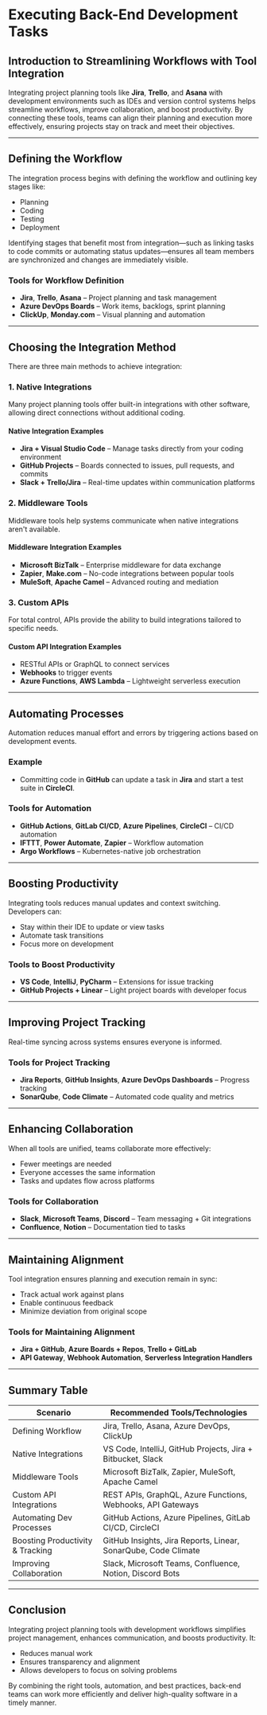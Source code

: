 # Executing Back-End Development Tasks

## Introduction to Streamlining Workflows with Tool Integration

Integrating project planning tools like **Jira**, **Trello**, and **Asana** with development environments such as IDEs and version control systems helps streamline workflows, improve collaboration, and boost productivity. By connecting these tools, teams can align their planning and execution more effectively, ensuring projects stay on track and meet their objectives.

---

## Defining the Workflow

The integration process begins with defining the workflow and outlining key stages like:

* Planning
* Coding
* Testing
* Deployment

Identifying stages that benefit most from integration—such as linking tasks to code commits or automating status updates—ensures all team members are synchronized and changes are immediately visible.

### Tools for Workflow Definition

* **Jira**, **Trello**, **Asana** – Project planning and task management
* **Azure DevOps Boards** – Work items, backlogs, sprint planning
* **ClickUp**, **Monday.com** – Visual planning and automation

---

## Choosing the Integration Method

There are three main methods to achieve integration:

### 1. Native Integrations

Many project planning tools offer built-in integrations with other software, allowing direct connections without additional coding.

#### Native Integration Examples

* **Jira + Visual Studio Code** – Manage tasks directly from your coding environment
* **GitHub Projects** – Boards connected to issues, pull requests, and commits
* **Slack + Trello/Jira** – Real-time updates within communication platforms

### 2. Middleware Tools

Middleware tools help systems communicate when native integrations aren't available.

#### Middleware Integration Examples

* **Microsoft BizTalk** – Enterprise middleware for data exchange
* **Zapier**, **Make.com** – No-code integrations between popular tools
* **MuleSoft**, **Apache Camel** – Advanced routing and mediation

### 3. Custom APIs

For total control, APIs provide the ability to build integrations tailored to specific needs.

#### Custom API Integration Examples

* RESTful APIs or GraphQL to connect services
* **Webhooks** to trigger events
* **Azure Functions**, **AWS Lambda** – Lightweight serverless execution

---

## Automating Processes

Automation reduces manual effort and errors by triggering actions based on development events.

### Example

* Committing code in **GitHub** can update a task in **Jira** and start a test suite in **CircleCI**.

### Tools for Automation

* **GitHub Actions**, **GitLab CI/CD**, **Azure Pipelines**, **CircleCI** – CI/CD automation
* **IFTTT**, **Power Automate**, **Zapier** – Workflow automation
* **Argo Workflows** – Kubernetes-native job orchestration

---

## Boosting Productivity

Integrating tools reduces manual updates and context switching. Developers can:

* Stay within their IDE to update or view tasks
* Automate task transitions
* Focus more on development

### Tools to Boost Productivity

* **VS Code**, **IntelliJ**, **PyCharm** – Extensions for issue tracking
* **GitHub Projects + Linear** – Light project boards with developer focus

---

## Improving Project Tracking

Real-time syncing across systems ensures everyone is informed.

### Tools for Project Tracking

* **Jira Reports**, **GitHub Insights**, **Azure DevOps Dashboards** – Progress tracking
* **SonarQube**, **Code Climate** – Automated code quality and metrics

---

## Enhancing Collaboration

When all tools are unified, teams collaborate more effectively:

* Fewer meetings are needed
* Everyone accesses the same information
* Tasks and updates flow across platforms

### Tools for Collaboration

* **Slack**, **Microsoft Teams**, **Discord** – Team messaging + Git integrations
* **Confluence**, **Notion** – Documentation tied to tasks

---

## Maintaining Alignment

Tool integration ensures planning and execution remain in sync:

* Track actual work against plans
* Enable continuous feedback
* Minimize deviation from original scope

### Tools for Maintaining Alignment

* **Jira + GitHub**, **Azure Boards + Repos**, **Trello + GitLab**
* **API Gateway**, **Webhook Automation**, **Serverless Integration Handlers**

---

## Summary Table

| Scenario                         | Recommended Tools/Technologies                                 |
| -------------------------------- | -------------------------------------------------------------- |
| Defining Workflow                | Jira, Trello, Asana, Azure DevOps, ClickUp                     |
| Native Integrations              | VS Code, IntelliJ, GitHub Projects, Jira + Bitbucket, Slack    |
| Middleware Tools                 | Microsoft BizTalk, Zapier, MuleSoft, Apache Camel              |
| Custom API Integrations          | REST APIs, GraphQL, Azure Functions, Webhooks, API Gateways    |
| Automating Dev Processes         | GitHub Actions, Azure Pipelines, GitLab CI/CD, CircleCI        |
| Boosting Productivity & Tracking | GitHub Insights, Jira Reports, Linear, SonarQube, Code Climate |
| Improving Collaboration          | Slack, Microsoft Teams, Confluence, Notion, Discord Bots       |

---

## Conclusion

Integrating project planning tools with development workflows simplifies project management, enhances communication, and boosts productivity. It:

* Reduces manual work
* Ensures transparency and alignment
* Allows developers to focus on solving problems

By combining the right tools, automation, and best practices, back-end teams can work more efficiently and deliver high-quality software in a timely manner.
